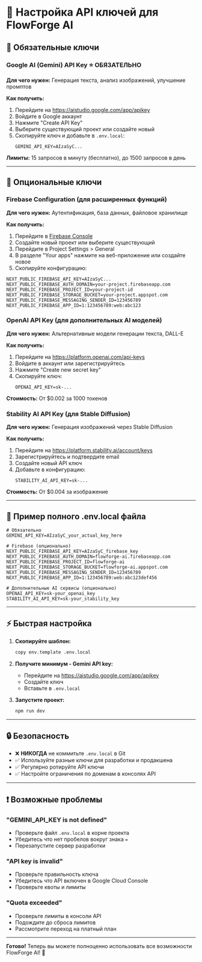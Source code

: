# 🔑 Настройка API ключей для FlowForge AI

## 🎯 Обязательные ключи

### Google AI (Gemini) API Key ⭐ ОБЯЗАТЕЛЬНО

**Для чего нужен:** Генерация текста, анализ изображений, улучшение промптов

**Как получить:**
1. Перейдите на https://aistudio.google.com/app/apikey
2. Войдите в Google аккаунт
3. Нажмите "Create API Key"
4. Выберите существующий проект или создайте новый
5. Скопируйте ключ и добавьте в `.env.local`:
   ```
   GEMINI_API_KEY=AIzaSyC...
   ```

**Лимиты:** 15 запросов в минуту (бесплатно), до 1500 запросов в день

---

## 🔧 Опциональные ключи

### Firebase Configuration (для расширенных функций)

**Для чего нужен:** Аутентификация, база данных, файловое хранилище

**Как получить:**
1. Перейдите в [Firebase Console](https://console.firebase.google.com/)
2. Создайте новый проект или выберите существующий
3. Перейдите в Project Settings > General
4. В разделе "Your apps" нажмите на веб-приложение или создайте новое
5. Скопируйте конфигурацию:

```env
NEXT_PUBLIC_FIREBASE_API_KEY=AIzaSyC...
NEXT_PUBLIC_FIREBASE_AUTH_DOMAIN=your-project.firebaseapp.com
NEXT_PUBLIC_FIREBASE_PROJECT_ID=your-project-id
NEXT_PUBLIC_FIREBASE_STORAGE_BUCKET=your-project.appspot.com
NEXT_PUBLIC_FIREBASE_MESSAGING_SENDER_ID=123456789
NEXT_PUBLIC_FIREBASE_APP_ID=1:123456789:web:abc123
```

### OpenAI API Key (для дополнительных AI моделей)

**Для чего нужен:** Альтернативные модели генерации текста, DALL-E

**Как получить:**
1. Перейдите на https://platform.openai.com/api-keys
2. Войдите в аккаунт или зарегистрируйтесь
3. Нажмите "Create new secret key"
4. Скопируйте ключ:
   ```
   OPENAI_API_KEY=sk-...
   ```

**Стоимость:** От $0.002 за 1000 токенов

### Stability AI API Key (для Stable Diffusion)

**Для чего нужен:** Генерация изображений через Stable Diffusion

**Как получить:**
1. Перейдите на https://platform.stability.ai/account/keys
2. Зарегистрируйтесь и подтвердите email
3. Создайте новый API ключ
4. Добавьте в конфигурацию:
   ```
   STABILITY_AI_API_KEY=sk-...
   ```

**Стоимость:** От $0.004 за изображение

---

## 📝 Пример полного .env.local файла

```env
# Обязательно
GEMINI_API_KEY=AIzaSyC_your_actual_key_here

# Firebase (опционально)
NEXT_PUBLIC_FIREBASE_API_KEY=AIzaSyC_firebase_key
NEXT_PUBLIC_FIREBASE_AUTH_DOMAIN=flowforge-ai.firebaseapp.com
NEXT_PUBLIC_FIREBASE_PROJECT_ID=flowforge-ai
NEXT_PUBLIC_FIREBASE_STORAGE_BUCKET=flowforge-ai.appspot.com
NEXT_PUBLIC_FIREBASE_MESSAGING_SENDER_ID=123456789
NEXT_PUBLIC_FIREBASE_APP_ID=1:123456789:web:abc123def456

# Дополнительные AI сервисы (опционально)
OPENAI_API_KEY=sk-your_openai_key
STABILITY_AI_API_KEY=sk-your_stability_key
```

---

## ⚡ Быстрая настройка

1. **Скопируйте шаблон:**
   ```bash
   copy env.template .env.local
   ```

2. **Получите минимум - Gemini API key:**
   - Перейдите на https://aistudio.google.com/app/apikey
   - Создайте ключ
   - Вставьте в `.env.local`

3. **Запустите проект:**
   ```bash
   npm run dev
   ```

---

## 🔒 Безопасность

- ❌ **НИКОГДА** не коммитьте `.env.local` в Git
- ✅ Используйте разные ключи для разработки и продакшена  
- ✅ Регулярно ротируйте API ключи
- ✅ Настройте ограничения по доменам в консолях API

---

## ❗ Возможные проблемы

### "GEMINI_API_KEY is not defined"
- Проверьте файл `.env.local` в корне проекта
- Убедитесь что нет пробелов вокруг знака `=`
- Перезапустите сервер разработки

### "API key is invalid"
- Проверьте правильность ключа
- Убедитесь что API включен в Google Cloud Console
- Проверьте квоты и лимиты

### "Quota exceeded"
- Проверьте лимиты в консоли API
- Подождите до сброса лимитов
- Рассмотрите переход на платный план

---

**Готово!** Теперь вы можете полноценно использовать все возможности FlowForge AI! 🚀
